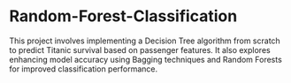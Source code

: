 # Random-Forest-Classification
This project involves implementing a Decision Tree algorithm from scratch to predict Titanic survival based on passenger features. It also explores enhancing model accuracy using Bagging techniques and Random Forests for improved classification performance.
